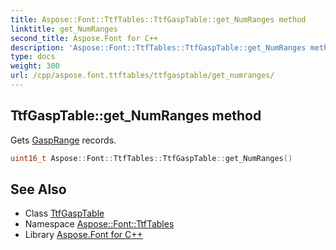 ```yaml
---
title: Aspose::Font::TtfTables::TtfGaspTable::get_NumRanges method
linktitle: get_NumRanges
second_title: Aspose.Font for C++
description: 'Aspose::Font::TtfTables::TtfGaspTable::get_NumRanges method. Gets GaspRange records in C++.'
type: docs
weight: 300
url: /cpp/aspose.font.ttftables/ttfgasptable/get_numranges/
---
```

## TtfGaspTable::get_NumRanges method


Gets [GaspRange](../gasprange/) records.

```cpp
uint16_t Aspose::Font::TtfTables::TtfGaspTable::get_NumRanges()
```

## See Also

* Class [TtfGaspTable](../)
* Namespace [Aspose::Font::TtfTables](../../)
* Library [Aspose.Font for C++](../../../)
